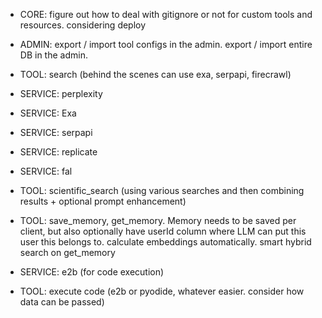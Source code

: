 - CORE: figure out how to deal with gitignore or not for custom tools and resources. considering deploy

- ADMIN: export / import tool configs in the admin. export / import entire DB in the admin.

- TOOL: search (behind the scenes can use exa, serpapi, firecrawl)

- SERVICE: perplexity

- SERVICE: Exa

- SERVICE: serpapi

- SERVICE: replicate

- SERVICE: fal

- TOOL: scientific_search (using various searches and then combining results + optional prompt enhancement)

- TOOL: save_memory, get_memory. Memory needs to be saved per client, but also optionally have userId column where LLM can put this user this belongs to. calculate embeddings automatically. smart hybrid search on get_memory

- SERVICE: e2b (for code execution)

- TOOL: execute code (e2b or pyodide, whatever easier. consider how data can be passed)